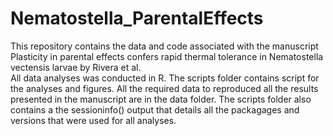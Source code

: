 # Nematostella_ParentalEffects
This repository contains the data and code associated with the manuscript Plasticity in parental effects confers rapid thermal tolerance in Nematostella vectensis larvae by Rivera et al.  
All data analyses was conducted in R. The scripts folder contains script for the analyses and figures. All the required data to reproduced all the results presented in the manuscript are in the data folder. 
The scripts folder also contains a the sessioninfo() output that details all the packagages and versions that were used for all analyses. 
